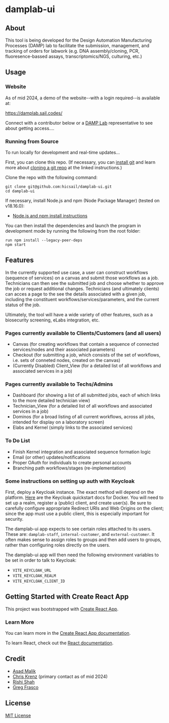 # damplab-ui

## About

This tool is being developed for the Design Automation Manufacturing Processes (DAMP) lab to facilitate the submission, management, and tracking of orders for labwork (e.g. DNA assembly/cloning, PCR, fluoresence-bassed assays, transcriptomics/NGS, culturing, etc.)

## Usage

### Website

As of mid 2024, a demo of the website--with a login required--is available at: 

https://damplab.sail.codes/

Connect with a contributor below or a [DAMP Lab](https://www.damplab.org/) representative to see about getting access....

### Running from Source

To run locally for development and real-time updates...

First, you can clone this repo.  (If necessary, you can [install git](https://docs.github.com/en/get-started/getting-started-with-git/set-up-git) and learn more about [cloning a git repo](https://docs.github.com/en/repositories/creating-and-managing-repositories/cloning-a-repository) at the linked instructions.)

Clone the repo with the following command: 

```console
git clone git@github.com:hicsail/damplab-ui.git
cd damplab-ui
```

If necessary, install Node.js and npm (Node Package Manager) (tested on v18.16.0): 

 - [Node.js and npm install instructions](https://docs.npmjs.com/downloading-and-installing-node-js-and-npm#using-a-node-version-manager-to-install-nodejs-and-npm)


You can then install the dependencies and launch the program in development mode by running the following from the root folder: 

```console
run npm install --legacy-peer-deps
npm start
```


## Features

In the currently supported use case, a user can construct workflows (sequence of services) on a canvas and submit those workflows as a job.  Technicians can then see the submitted job and choose whether to approve the job or request additional changes.  Technicians (and ultimately clients) can acces a page to the see the details associated with a given job, including the constituent workflows/services/parameters, and the current status of the job.

Ultimately, the tool will have a wide variety of other features, such as a biosecurity screening, eLabs integration, etc. 


### Pages currently available to Clients/Customers (and all users)

 - Canvas (for creating workflows that contain a sequence of connected services/nodes and their associated parameters)
 - Checkout (for submitting a job, which consists of the set of workflows, i.e. sets of conneted nodes, created on the canvas)
 - (Currently Disabled) Client_View (for a detailed list of all workflows and associated services in a job)


 ### Pages currently available to Techs/Admins

 - Dashboard (for showing a list of all submitted jobs, each of which links to the more detailed technician view)
 - Technician_View (for a detailed list of all workflows and associated services in a job)
 - Dominos (for a broad listing of all current workflows, across all jobs, intended for display on a laboratory screen)
 - Elabs and Kernel (simply links to the associated services)


### To Do List

 - Finish Kernel integration and associated sequence formation logic 
 - Email (or other) updates/notifications
 - Proper OAuth for individuals to create personal accounts
 - Branching path workflows/stages (re-implementation)


### Some instructions on setting up auth with Keycloak

First, deploy a Keycloak instance. The exact method will depend on the platform.
[Here](https://www.keycloak.org/getting-started/getting-started-docker) are the Keycloak quickstart docs for Docker.
You will need to set up a realm, register a (public) client, and create user(s).
Be sure to carefully configure appropriate Redirect URIs and Web Origins on the client; since the app must use a public client, this is especially important for security.

The damplab-ui app expects to see certain roles attached to its users.
These are: `damplab-staff`, `internal-customer`, and `external-customer`.
It often makes sense to assign roles to groups and then add users to groups, rather than configuring roles directly on the users.

The damplab-ui app will then need the following environment variables to be set in order to talk to Keycloak:
- `VITE_KEYCLOAK_URL`
- `VITE_KEYCLOAK_REALM`
- `VITE_KEYCLOAK_CLIENT_ID`

## Getting Started with Create React App

This project was bootstrapped with [Create React App](https://github.com/facebook/create-react-app).

### Learn More

You can learn more in the [Create React App documentation](https://facebook.github.io/create-react-app/docs/getting-started).

To learn React, check out the [React documentation](https://reactjs.org/).


## Credit

 - [Asad Malik](https://github.com/am5815)
 - [Chris Krenz](https://github.com/chris-krenz) (primary contact as of mid 2024)
 - [Rishi Shah](https://github.com/ShahRishi)
 - [Greg Frasco](https://github.com/gregfrasco)
 

## License

[MIT License](LICENSE)

